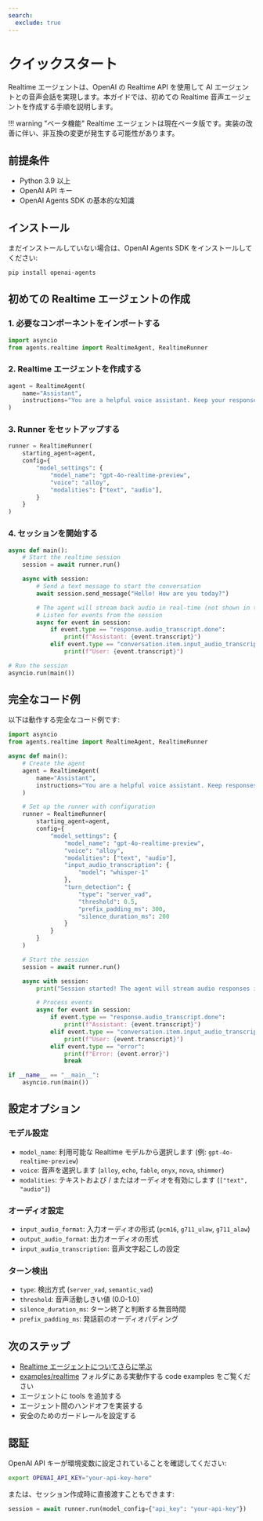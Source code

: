 ```yaml
---
search:
  exclude: true
---
```

# クイックスタート

Realtime エージェントは、OpenAI の Realtime API を使用して AI エージェントとの音声会話を実現します。本ガイドでは、初めての Realtime 音声エージェントを作成する手順を説明します。

!!! warning "ベータ機能"
Realtime エージェントは現在ベータ版です。実装の改善に伴い、非互換の変更が発生する可能性があります。

## 前提条件

-   Python 3.9 以上  
-   OpenAI API キー  
-   OpenAI Agents SDK の基本的な知識  

## インストール

まだインストールしていない場合は、OpenAI Agents SDK をインストールしてください:

```bash
pip install openai-agents
```

## 初めての Realtime エージェントの作成

### 1. 必要なコンポーネントをインポートする

```python
import asyncio
from agents.realtime import RealtimeAgent, RealtimeRunner
```

### 2. Realtime エージェントを作成する

```python
agent = RealtimeAgent(
    name="Assistant",
    instructions="You are a helpful voice assistant. Keep your responses conversational and friendly.",
)
```

### 3. Runner をセットアップする

```python
runner = RealtimeRunner(
    starting_agent=agent,
    config={
        "model_settings": {
            "model_name": "gpt-4o-realtime-preview",
            "voice": "alloy",
            "modalities": ["text", "audio"],
        }
    }
)
```

### 4. セッションを開始する

```python
async def main():
    # Start the realtime session
    session = await runner.run()

    async with session:
        # Send a text message to start the conversation
        await session.send_message("Hello! How are you today?")

        # The agent will stream back audio in real-time (not shown in this example)
        # Listen for events from the session
        async for event in session:
            if event.type == "response.audio_transcript.done":
                print(f"Assistant: {event.transcript}")
            elif event.type == "conversation.item.input_audio_transcription.completed":
                print(f"User: {event.transcript}")

# Run the session
asyncio.run(main())
```

## 完全なコード例

以下は動作する完全なコード例です:

```python
import asyncio
from agents.realtime import RealtimeAgent, RealtimeRunner

async def main():
    # Create the agent
    agent = RealtimeAgent(
        name="Assistant",
        instructions="You are a helpful voice assistant. Keep responses brief and conversational.",
    )

    # Set up the runner with configuration
    runner = RealtimeRunner(
        starting_agent=agent,
        config={
            "model_settings": {
                "model_name": "gpt-4o-realtime-preview",
                "voice": "alloy",
                "modalities": ["text", "audio"],
                "input_audio_transcription": {
                    "model": "whisper-1"
                },
                "turn_detection": {
                    "type": "server_vad",
                    "threshold": 0.5,
                    "prefix_padding_ms": 300,
                    "silence_duration_ms": 200
                }
            }
        }
    )

    # Start the session
    session = await runner.run()

    async with session:
        print("Session started! The agent will stream audio responses in real-time.")

        # Process events
        async for event in session:
            if event.type == "response.audio_transcript.done":
                print(f"Assistant: {event.transcript}")
            elif event.type == "conversation.item.input_audio_transcription.completed":
                print(f"User: {event.transcript}")
            elif event.type == "error":
                print(f"Error: {event.error}")
                break

if __name__ == "__main__":
    asyncio.run(main())
```

## 設定オプション

### モデル設定

-   `model_name`: 利用可能な Realtime モデルから選択します (例: `gpt-4o-realtime-preview`)
-   `voice`: 音声を選択します (`alloy`, `echo`, `fable`, `onyx`, `nova`, `shimmer`)
-   `modalities`: テキストおよび / またはオーディオを有効にします (`["text", "audio"]`)

### オーディオ設定

-   `input_audio_format`: 入力オーディオの形式 (`pcm16`, `g711_ulaw`, `g711_alaw`)
-   `output_audio_format`: 出力オーディオの形式
-   `input_audio_transcription`: 音声文字起こしの設定

### ターン検出

-   `type`: 検出方式 (`server_vad`, `semantic_vad`)
-   `threshold`: 音声活動しきい値 (0.0-1.0)
-   `silence_duration_ms`: ターン終了と判断する無音時間
-   `prefix_padding_ms`: 発話前のオーディオパディング

## 次のステップ

-   [Realtime エージェントについてさらに学ぶ](guide.md)
-   [examples/realtime](https://github.com/openai/openai-agents-python/tree/main/examples/realtime) フォルダにある実動作する code examples をご覧ください
-   エージェントに tools を追加する
-   エージェント間のハンドオフを実装する
-   安全のためのガードレールを設定する

## 認証

OpenAI API キーが環境変数に設定されていることを確認してください:

```bash
export OPENAI_API_KEY="your-api-key-here"
```

または、セッション作成時に直接渡すこともできます:

```python
session = await runner.run(model_config={"api_key": "your-api-key"})
```